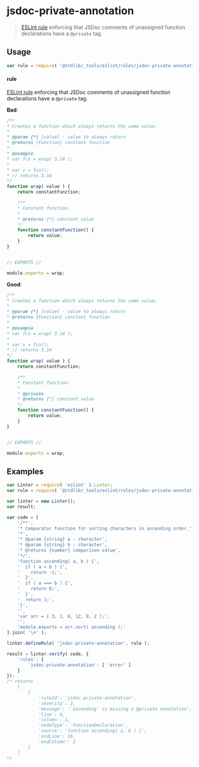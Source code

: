 <!--

@license Apache-2.0

Copyright (c) 2018 The Stdlib Authors.

Licensed under the Apache License, Version 2.0 (the "License");
you may not use this file except in compliance with the License.
You may obtain a copy of the License at

   http://www.apache.org/licenses/LICENSE-2.0

Unless required by applicable law or agreed to in writing, software
distributed under the License is distributed on an "AS IS" BASIS,
WITHOUT WARRANTIES OR CONDITIONS OF ANY KIND, either express or implied.
See the License for the specific language governing permissions and
limitations under the License.

-->

# jsdoc-private-annotation

> [ESLint rule][eslint-rules] enforcing that JSDoc comments of unassigned function declarations have a `@private` tag.

<section class="intro">

</section>

<!-- /.intro -->

<section class="usage">

## Usage

```javascript
var rule = require( '@stdlib/_tools/eslint/rules/jsdoc-private-annotation' );
```

#### rule

[ESLint rule][eslint-rules] enforcing that JSDoc comments of unassigned function declarations have a `@private` tag.

**Bad**:

<!-- eslint-disable stdlib/jsdoc-private-annotation -->

```javascript
/**
* Creates a function which always returns the same value.
*
* @param {*} [value] - value to always return
* @returns {Function} constant function
*
* @example
* var fcn = wrap( 3.14 );
*
* var v = fcn();
* // returns 3.14
*/
function wrap( value ) {
    return constantFunction;

    /**
    * Constant function.
    *
    * @returns {*} constant value
    */
    function constantFunction() {
        return value;
    }
}


// EXPORTS //

module.exports = wrap;
```

**Good**:

```javascript
/**
* Creates a function which always returns the same value.
*
* @param {*} [value] - value to always return
* @returns {Function} constant function
*
* @example
* var fcn = wrap( 3.14 );
*
* var v = fcn();
* // returns 3.14
*/
function wrap( value ) {
    return constantFunction;

    /**
    * Constant function.
    *
    * @private
    * @returns {*} constant value
    */
    function constantFunction() {
        return value;
    }
}


// EXPORTS //

module.exports = wrap;
```

</section>

<!-- /.usage -->

<section class="examples">

## Examples

<!-- eslint no-undef: "error" -->

```javascript
var Linter = require( 'eslint' ).Linter;
var rule = require( '@stdlib/_tools/eslint/rules/jsdoc-private-annotation' );

var linter = new Linter();
var result;

var code = [
    '/**',
    '* Comparator function for sorting characters in ascending order.',
    '*',
    '* @param {string} a - character',
    '* @param {string} b - character',
    '* @returns {number} comparison value',
    '*/',
    'function ascending( a, b ) {',
    '  if ( a < b ) {',
    '    return -1;',
    '  }',
    '  if ( a === b ) {',
    '    return 0;',
    '  }',
    '  return 1;',
    '}',
    '',
    'var arr = [ 3, 1, 6, 12, 9, 2 ];',
    '',
    'module.exports = arr.sort( ascending );'
].join( '\n' );

linter.defineRule( 'jsdoc-private-annotation', rule );

result = linter.verify( code, {
    'rules': {
        'jsdoc-private-annotation': [ 'error' ]
    }
});
/* returns
    [
        {
            'ruleId': 'jsdoc-private-annotation',
            'severity': 2,
            'message': '`ascending` is missing a @private annotation',
            'line': 8,
            'column': 1,
            'nodeType': 'FunctionDeclaration',
            'source': 'function ascending( a, b ) {',
            'endLine': 16,
            'endColumn': 2
        }
    ]
*/
```

</section>

<!-- /.examples -->

<!-- Section for related `stdlib` packages. Do not manually edit this section, as it is automatically populated. -->

<section class="related">

</section>

<!-- /.related -->

<!-- Section for all links. Make sure to keep an empty line after the `section` element and another before the `/section` close. -->

<section class="links">

[eslint-rules]: https://eslint.org/docs/developer-guide/working-with-rules

</section>

<!-- /.links -->
